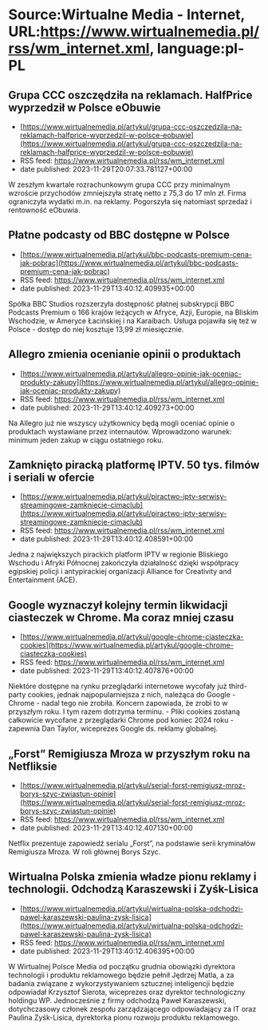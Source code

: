 # Source:Wirtualne Media - Internet, URL:https://www.wirtualnemedia.pl/rss/wm_internet.xml, language:pl-PL

## Grupa CCC oszczędziła na reklamach. HalfPrice wyprzedził w Polsce eObuwie
 - [https://www.wirtualnemedia.pl/artykul/grupa-ccc-oszczedzila-na-reklamach-halfprice-wyprzedzil-w-polsce-eobuwie](https://www.wirtualnemedia.pl/artykul/grupa-ccc-oszczedzila-na-reklamach-halfprice-wyprzedzil-w-polsce-eobuwie)
 - RSS feed: https://www.wirtualnemedia.pl/rss/wm_internet.xml
 - date published: 2023-11-29T20:07:33.781127+00:00

W zeszłym kwartale rozrachunkowym grupa CCC przy minimalnym wzroście przychodów zmniejszyła stratę netto z 75,3 do 17 mln zł. Firma ograniczyła wydatki m.in. na reklamy. Pogorszyła się natomiast sprzedaż i rentowność eObuwia.

## Płatne podcasty od BBC dostępne w Polsce
 - [https://www.wirtualnemedia.pl/artykul/bbc-podcasts-premium-cena-jak-pobrac](https://www.wirtualnemedia.pl/artykul/bbc-podcasts-premium-cena-jak-pobrac)
 - RSS feed: https://www.wirtualnemedia.pl/rss/wm_internet.xml
 - date published: 2023-11-29T13:40:12.409935+00:00

Spółka BBC Studios rozszerzyła dostępność płatnej subskrypcji BBC Podcasts Premium o 166 krajów leżących w Afryce, Azji, Europie, na Bliskim Wschodzie, w Ameryce Łacińskiej i na Karaibach. Usługa pojawiła się też w Polsce - dostęp do niej kosztuje 13,99 zł miesięcznie.

## Allegro zmienia ocenianie opinii o produktach
 - [https://www.wirtualnemedia.pl/artykul/allegro-opinie-jak-oceniac-produkty-zakupy](https://www.wirtualnemedia.pl/artykul/allegro-opinie-jak-oceniac-produkty-zakupy)
 - RSS feed: https://www.wirtualnemedia.pl/rss/wm_internet.xml
 - date published: 2023-11-29T13:40:12.409273+00:00

Na Allegro już nie wszyscy użytkownicy będą mogli oceniać opinie o produktach wystawiane przez internautów. Wprowadzono warunek: minimum jeden zakup w ciągu ostatniego roku.

## Zamknięto piracką platformę IPTV. 50 tys. filmów i seriali w ofercie
 - [https://www.wirtualnemedia.pl/artykul/piractwo-iptv-serwisy-streamingowe-zamkniecie-cimaclub](https://www.wirtualnemedia.pl/artykul/piractwo-iptv-serwisy-streamingowe-zamkniecie-cimaclub)
 - RSS feed: https://www.wirtualnemedia.pl/rss/wm_internet.xml
 - date published: 2023-11-29T13:40:12.408591+00:00

Jedna z największych pirackich platform IPTV w regionie Bliskiego Wschodu i Afryki Północnej zakończyła działalność dzięki współpracy egipskiej policji i antypirackiej organizacji Alliance for Creativity and Entertainment (ACE).

## Google wyznaczył kolejny termin likwidacji ciasteczek w Chrome. Ma coraz mniej czasu
 - [https://www.wirtualnemedia.pl/artykul/google-chrome-ciasteczka-cookies](https://www.wirtualnemedia.pl/artykul/google-chrome-ciasteczka-cookies)
 - RSS feed: https://www.wirtualnemedia.pl/rss/wm_internet.xml
 - date published: 2023-11-29T13:40:12.407876+00:00

Niektóre dostępne na rynku przeglądarki internetowe wycofały już third-party cookies, jednak najpopularniejsza z nich, należąca do Google - Chrome - nadal tego nie zrobiła. Koncern zapowiada, że zrobi to w przyszłym roku. I tym razem dotrzyma terminu. - Pliki cookies zostaną całkowicie wycofane z przeglądarki Chrome pod koniec 2024 roku - zapewnia Dan Taylor, wiceprezes Google ds. reklamy globalnej.

## „Forst” Remigiusza Mroza w przyszłym roku na Netfliksie
 - [https://www.wirtualnemedia.pl/artykul/serial-forst-remigiusz-mroz-borys-szyc-zwiastun-opinie](https://www.wirtualnemedia.pl/artykul/serial-forst-remigiusz-mroz-borys-szyc-zwiastun-opinie)
 - RSS feed: https://www.wirtualnemedia.pl/rss/wm_internet.xml
 - date published: 2023-11-29T13:40:12.407130+00:00

Netflix prezentuje zapowiedź serialu „Forst”, na podstawie serii kryminałów Remigiusza Mroza. W roli głównej Borys Szyc.

## Wirtualna Polska zmienia władze pionu reklamy i technologii. Odchodzą Karaszewski i Zyśk-Lisica
 - [https://www.wirtualnemedia.pl/artykul/wirtualna-polska-odchodzi-pawel-karaszewski-paulina-zysk-lisica](https://www.wirtualnemedia.pl/artykul/wirtualna-polska-odchodzi-pawel-karaszewski-paulina-zysk-lisica)
 - RSS feed: https://www.wirtualnemedia.pl/rss/wm_internet.xml
 - date published: 2023-11-29T13:40:12.406395+00:00

W Wirtualnej Polsce Media od początku grudnia obowiązki dyrektora technologii i produktu reklamowego będzie pełnił Jędrzej Matla, a za badania związane z wykorzystywaniem sztucznej inteligencji będzie odpowiadał Krzysztof Sierota, wiceprezes oraz dyrektor technologiczny holdingu WP. Jednocześnie z firmy odchodzą Paweł Karaszewski, dotychczasowy członek zespołu zarządzającego odpowiadający za IT oraz Paulina Zyśk-Lisica, dyrektorka pionu rozwoju produktu reklamowego.

